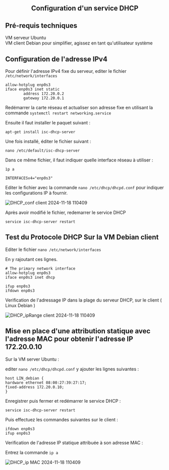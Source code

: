<div align="center"><H2>Configuration d'un service DHCP</H2></div>

## Pré-requis techniques

VM serveur Ubuntu       
VM client Debian 
pour simplifier, agissez en tant qu'utilisateur système

## Configuration de l'adresse IPv4

Pour définir l'adresse IPv4 fixe du serveur, editer le fichier ``/etc/network/interfaces``                          
```#The primary network interface
allow-hotplug enp0s3
iface enp0s3 inet static
        address 172.20.0.2
        gateway 172.20.0.1
```
Redémarrer la carte réseau et actualiser son adresse fixe en utilisant la commande 
```systemctl restart networking.service```

Ensuite il faut installer le paquet suivant :

```
apt-get install isc-dhcp-server
```

Une fois installé, éditer le fichier suivant :

```
nano /etc/default/isc-dhcp-server
```
Dans ce même fichier, il faut indiquer quelle interface réseau à utiliser :

```ìp a```

```
INTERFACESv4="enp0s3"
```
Editer le fichier avec la commande ```nano /etc/dhcp/dhcpd.conf``` pour indiquer les configurations IP à fournir.

![DHCP_conf client 2024-11-18 110409](https://github.com/user-attachments/assets/c99e7b61-192a-44b2-95dd-5a8887b1c5d2)


Après avoir modifié le fichier, redemarrer le service DHCP 

```
service isc-dhcp-server restart
```

## Test du Protocole DHCP Sur la VM Debian client

Editer le fichier ```nano /etc/network/interfaces```

En y rajoutant ces lignes.
```
# The primary network interface
allow-hotplug enp0s3
iface enp0s3 inet dhcp
```

```
ifup enp0s3
ifdown enp0s3
```
Verification de l'adressage IP dans la plage du serveur DHCP, sur le client ( Linux Debian ) 

![DHCP_ipRange client 2024-11-18 110409](https://github.com/user-attachments/assets/240ba314-c5ed-414f-833f-11f7974a6a68)

## Mise en place d'une attribution statique avec l'adresse MAC pour obtenir l'adresse IP 172.20.0.10

Sur la VM server Ubuntu : 

editer ```nano /etc/dhcp/dhcpd.conf``` y ajouter les lignes suivantes :

```
host LIN_debian {
hardware ethernet 08:00:27:39:27:17;
fixed-address 172.20.0.10;
}
```

Enregistrer puis fermer et redémarrer le service DHCP : 

```
service isc-dhcp-server restart
```

Puis effectuez les commandes suivantes sur le client : 

```
ifdown enp0s3
ifup enp0s3
```

Verification de l'adresse IP statique attribuée à son adresse MAC :

Entrez la commande `ip a`

![DHCP_ip MAC 2024-11-18 110409](https://github.com/user-attachments/assets/8037246b-98b6-46ef-a71a-f982599ed0d3)


